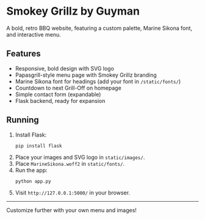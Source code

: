 # Smokey Grillz by Guyman

A bold, retro BBQ website, featuring a custom palette, Marine Sikona font, and interactive menu.

## Features

- Responsive, bold design with SVG logo
- Papasgrill-style menu page with Smokey Grillz branding
- Marine Sikona font for headings (add your font in `/static/fonts/`)
- Countdown to next Grill-Off on homepage
- Simple contact form (expandable)
- Flask backend, ready for expansion

## Running

1. Install Flask:
   ```
   pip install flask
   ```
2. Place your images and SVG logo in `static/images/`.
3. Place `MarineSikona.woff2` in `static/fonts/`.
4. Run the app:
   ```
   python app.py
   ```
5. Visit `http://127.0.0.1:5000/` in your browser.

---

Customize further with your own menu and images!
